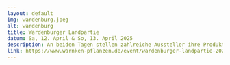 ```yaml
---
layout: default
img: wardenburg.jpeg
alt: wardenburg
title: Wardenburger Landpartie
datum: Sa, 12. April & So, 13. April 2025
description: An beiden Tagen stellen zahlreiche Aussteller ihre Produkte aus. Holz- und Schnitzarbeiten, schmiedeeiserne Metallobjekte, Skulpturen aus Stein und Edelstahl, schöne Dinge aus Kupfer, Ton u.v.m.
link: https://www.warnken-pflanzen.de/event/wardenburger-landpartie-2025/
---
```

